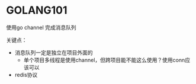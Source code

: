 # GOLANG101
使用go channel 完成消息队列

关键点：
* 消息队列一定是独立在项目外面的
   * 单个项目多线程是使用channel，但跨项目能不能这么使用？使用conn应该可以
* redis协议

